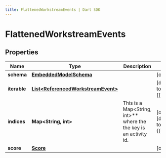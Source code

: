 ```yaml
---
title: FlattenedWorkstreamEvents | Dart SDK
---
```


# FlattenedWorkstreamEvents

## Properties
Name | Type | Description | Notes
------------ | ------------- | ------------- | -------------
**schema** | [**EmbeddedModelSchema**](EmbeddedModelSchema) |  | [optional] 
**iterable** | [**List\<ReferencedWorkstreamEvent\>**](ReferencedWorkstreamEvent) |  | [default to const []]
**indices** | **Map\<String, int\>** | This is a Map\<String, int\>** where the the key is an activity id. | [optional] [default to const {}]
**score** | [**Score**](Score) |  | [optional] 


